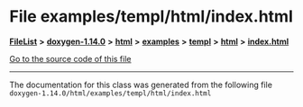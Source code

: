 

# File examples/templ/html/index.html



[**FileList**](files.md) **>** [**doxygen-1.14.0**](dir_9d5bad020669189c90cda983471be5d0.md) **>** [**html**](dir_05d1fd8a7cdd04f638f8b23196de02e2.md) **>** [**examples**](dir_aa52e73a32d193037813a53dcfe817b6.md) **>** [**templ**](dir_a962d82ba20a6bdb2db40fe5433057e5.md) **>** [**html**](dir_a52889122f050db694c99961ed108494.md) **>** [**index.html**](examples_2templ_2html_2index_8html.md)

[Go to the source code of this file](examples_2templ_2html_2index_8html_source.md)





































































------------------------------
The documentation for this class was generated from the following file `doxygen-1.14.0/html/examples/templ/html/index.html`

